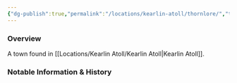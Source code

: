```yaml
---
{"dg-publish":true,"permalink":"/locations/kearlin-atoll/thornlore/","tags":["Location","Unexplored"],"noteIcon":""}
---
```



### Overview
A town found in [[Locations/Kearlin Atoll/Kearlin Atoll\|Kearlin Atoll]].

### Notable Information & History 